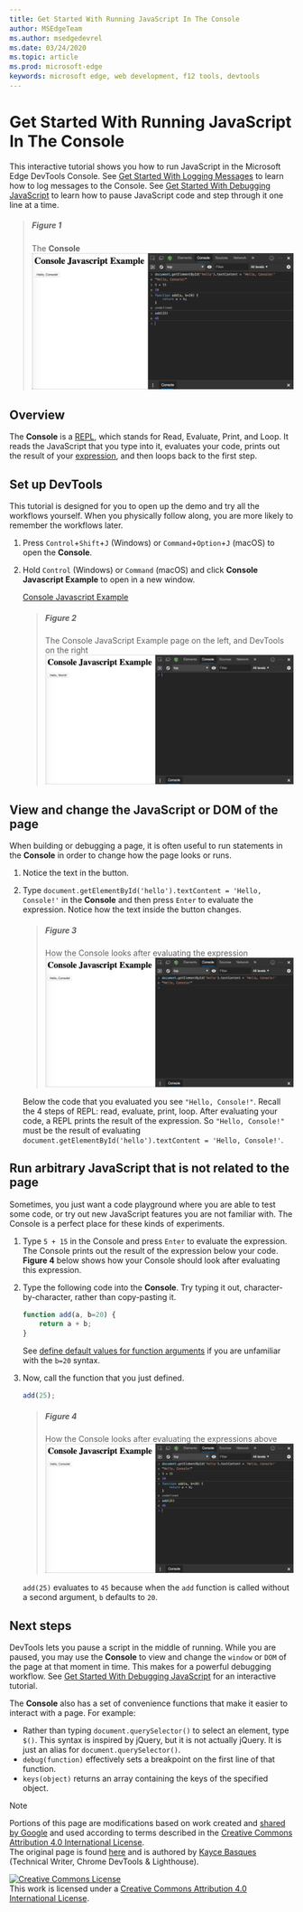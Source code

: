 ```yaml
---
title: Get Started With Running JavaScript In The Console
author: MSEdgeTeam
ms.author: msedgedevrel
ms.date: 03/24/2020
ms.topic: article
ms.prod: microsoft-edge
keywords: microsoft edge, web development, f12 tools, devtools
---
```

<!-- Copyright Kayce Basques 

   Licensed under the Apache License, Version 2.0 (the "License");
   you may not use this file except in compliance with the License.
   You may obtain a copy of the License at

       https://www.apache.org/licenses/LICENSE-2.0

   Unless required by applicable law or agreed to in writing, software
   distributed under the License is distributed on an "AS IS" BASIS,
   WITHOUT WARRANTIES OR CONDITIONS OF ANY KIND, either express or implied.
   See the License for the specific language governing permissions and
   limitations under the License.  -->







# Get Started With Running JavaScript In The Console   



This interactive tutorial shows you how to run JavaScript in the Microsoft Edge DevTools Console.  See [Get Started With Logging Messages][DevToolsConsoleLoggingMessages] to learn how to log messages to the Console.  See [Get Started With Debugging JavaScript][DevToolsJavascriptIndex] to learn how to pause JavaScript code and step through it one line at a time.  

> ##### Figure 1  
> The **Console**  
> ![The Console][ImageConsole]  

## Overview   

The **Console** is a [REPL][WikiReadEvalPrintLoop], which stands for Read, Evaluate, Print, and Loop.  It reads the JavaScript that you type into it, evaluates your code, prints out the result of your [expression][2alityExpressionsVersusStatements], and then loops back to the first step.  

## Set up DevTools   

This tutorial is designed for you to open up the demo and try all the workflows yourself.  When you physically follow along, you are more likely to remember the workflows later.

1.  Press `Control`+`Shift`+`J` \(Windows\) or `Command`+`Option`+`J` \(macOS\) to open the **Console**.  
1.  Hold `Control` \(Windows\) or `Command` \(macOS\) and click **Console Javascript Example** to open in a new window.  
    
    [Console Javascript Example][GlitchConsoleJavascriptExample]  
    
    > ##### Figure 2  
    > The Console JavaScript Example page on the left, and DevTools on the right  
    > ![The Console JavaScript Example page on the left, and DevTools on the right][ImageTutorialDevToolsJs]  

## View and change the JavaScript or DOM of the page   

When building or debugging a page, it is often useful to run statements in the **Console** in order to change how the page looks or runs.  
    
1.  Notice the text in the button.  
1.  Type `document.getElementById('hello').textContent = 'Hello, Console!'` in the **Console** and then press `Enter` to evaluate the expression.  Notice how the text inside the button changes.  
    
    > ##### Figure 3  
    > How the Console looks after evaluating the expression  
    > ![How the Console looks after evaluating the expression][ImageConsoleAfterEvaluating]  
    
    Below the code that you evaluated you see `"Hello, Console!"`.  Recall the 4 steps of REPL: read, evaluate, print, loop.  After evaluating your code, a REPL prints the result of the expression.  So `"Hello, Console!"` must be the result of evaluating `document.getElementById('hello').textContent = 'Hello, Console!'`.  
    
## Run arbitrary JavaScript that is not related to the page   

Sometimes, you just want a code playground where you are able to test some code, or try out new JavaScript features you are not familiar with.  The Console is a perfect place for these kinds of experiments.  

1.  Type `5 + 15` in the Console and press `Enter` to evaluate the expression. The Console prints out the result of the expression below your code.  **Figure 4** below shows how your Console should look after evaluating this expression.  

1.  Type the following code into the **Console**.  Try typing it out, character-by-character, rather than copy-pasting it.  
    
    ```javascript
    function add(a, b=20) {
        return a + b;
    }
    ```  
    
    See [define default values for function arguments][Esma6DefaultParameterValues] if you are unfamiliar with the `b=20` syntax.  
    
1.  Now, call the function that you just defined.  
    
    ```javascript
    add(25);
    ```  
    
    > ##### Figure 4  
    > How the Console looks after evaluating the expressions above  
    > ![How the Console looks after evaluating the expressions above][ImagePlayground]  
    
    `add(25)` evaluates to `45` because when the `add` function is called without a second argument, `b` defaults to `20`.  

## Next steps   

<!--See [Run JavaScript][DevToolsConsoleReference] to explore more features related to running JavaScript in the Console.  -->  

<!--todo: add console reference (run javascript) section when available  -->  

DevTools lets you pause a script in the middle of running.  While you are paused, you may use the **Console** to view and change the `window` or `DOM` of the page at that moment in time.  This makes for a powerful debugging workflow.  See [Get Started With Debugging JavaScript][DevToolsJavascriptIndex] for an interactive tutorial.  

The **Console** also has a set of convenience functions that make it easier to interact with a page.  For example:  

*   Rather than typing `document.querySelector()` to select an element, type `$()`.  This syntax is inspired by jQuery, but it is not actually jQuery.  It is just an alias for `document.querySelector()`.  
*   `debug(function)` effectively sets a breakpoint on the first line of that function.  
*   `keys(object)` returns an array containing the keys of the specified object.  

<!--See [Console Utilities API Reference][DevToolsConsoleUtilities] to explore all the convenience functions.  -->  

<!--todo: add console utilities api reference section when available  -->  

 



<!-- image links -->  

[ImageConsole]: /microsoft-edge/devtools-guide-chromium/media/console-javascript-example-console-playground.msft.png "Figure 1: The Console"  
[ImageTutorialDevToolsJs]: /microsoft-edge/devtools-guide-chromium/media/console-javascript-example-console-empty.msft.png "Figure 2: The Console JavaScript Example page on the left, and DevTools on the right"  
[ImageConsoleAfterEvaluating]: /microsoft-edge/devtools-guide-chromium/media/console-javascript-example-console-change-button-text.msft.png "Figure 3: How the Console looks after evaluating the expression"  
[ImagePlayground]: /microsoft-edge/devtools-guide-chromium/media/console-javascript-example-console-playground.msft.png "Figure 4: How the Console looks after evaluating the expressions above"  

<!-- links -->  

[DevToolsConsoleLoggingMessages]: /microsoft-edge/devtools-guide-chromium/console/log "Get Started With Logging Messages In The Console"  
[DevToolsConsoleReference]: /microsoft-edge/devtools-guide-chromium/console/reference#run-javascript "Console Reference"  
[DevToolsConsoleUtilities]: /microsoft-edge/devtools-guide-chromium//console/utilities "Console Utilities API Reference"  

[DevToolsJavascriptIndex]: /microsoft-edge/devtools-guide-chromium/javascript/index "Get Started with Debugging JavaScript in Microsoft Edge DevTools"  

[2alityExpressionsVersusStatements]: https://2ality.com/2012/09/expressions-vs-statements.html "Expressions versus statements in JavaScript"  

[Esma6DefaultParameterValues]: https://es6-features.org/index#DefaultParameterValues "Default Parameter Values - Extended Parameter Handling - ECMAScript 6 — New Features: Overview & Comparison"  

[GlitchConsoleJavascriptExample]: https://microsoft-edge-chromium-devtools.glitch.me/static/console/javascript/index.html "Console Javascript Example | Glitch"  

[WikiReadEvalPrintLoop]: https://en.wikipedia.org/wiki/Read–eval–print_loop "Read–eval–print loop - Wikipedia"  

> [!NOTE]
> Portions of this page are modifications based on work created and [shared by Google][GoogleSitePolicies] and used according to terms described in the [Creative Commons Attribution 4.0 International License][CCA4IL].  
> The original page is found [here](https://developers.google.com/web/tools/chrome-devtools/console/javascript) and is authored by [Kayce Basques][KayceBasques] \(Technical Writer, Chrome DevTools \& Lighthouse\).  

[![Creative Commons License][CCby4Image]][CCA4IL]  
This work is licensed under a [Creative Commons Attribution 4.0 International License][CCA4IL].  

[CCA4IL]: https://creativecommons.org/licenses/by/4.0  
[CCby4Image]: https://i.creativecommons.org/l/by/4.0/88x31.png  
[GoogleSitePolicies]: https://developers.google.com/terms/site-policies  
[KayceBasques]: https://developers.google.com/web/resources/contributors/kaycebasques  
